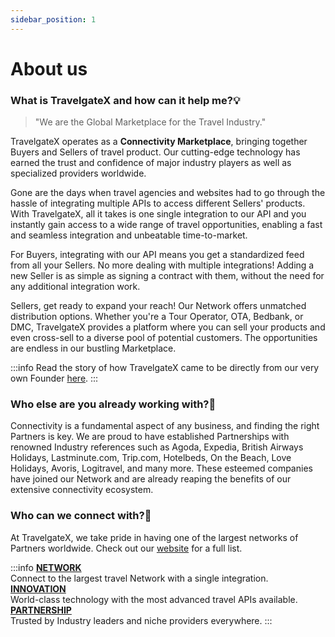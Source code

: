 ```yaml
---
sidebar_position: 1
---
```


# About us

### What is TravelgateX and how can it help me?💡

> "We are the Global Marketplace for the Travel Industry."

TravelgateX operates as a **Connectivity Marketplace**, bringing together Buyers and Sellers of travel product. Our cutting-edge technology has earned the trust and confidence of major industry players as well as specialized providers worldwide.

Gone are the days when travel agencies and websites had to go through the hassle of integrating multiple APIs to access different Sellers' products. With TravelgateX, all it takes is one single integration to our API and you instantly gain access to a wide range of travel opportunities, enabling a fast and seamless integration and unbeatable time-to-market.

For Buyers, integrating with our API means you get a standardized feed from all your Sellers. No more dealing with multiple integrations! Adding a new Seller is as simple as signing a contract with them, without the need for any additional integration work.

Sellers, get ready to expand your reach! Our Network offers unmatched distribution options. Whether you're a Tour Operator, OTA, Bedbank, or DMC, TravelgateX provides a platform where you can sell your products and even cross-sell to a diverse pool of potential customers. The opportunities are endless in our bustling Marketplace.
 
:::info
Read the story of how TravelgateX came to be directly from our very own Founder [here](https://blog.travelgate.com/en/from-xml-travelgate-to-travelgatex).
:::

### Who else are you already working with?🔎
Connectivity is a fundamental aspect of any business, and finding the right Partners is key. We are proud to have established Partnerships with renowned Industry references such as Agoda, Expedia, British Airways Holidays, Lastminute.com, Trip.com, Hotelbeds, On the Beach, Love Holidays, Avoris, Logitravel, and many more. These esteemed companies have joined our Network and are already reaping the benefits of our extensive connectivity ecosystem.


### Who can we connect with?🚀
At TravelgateX, we take pride in having one of the largest networks of Partners worldwide. Check out our [website](https://www.travelgate.com/) for a full list.

:::info
**<ins>NETWORK</ins>**  
Connect to the largest travel Network with a single integration.  
**<ins>INNOVATION</ins>**   
World-class technology with the most advanced travel APIs available.  
**<ins>PARTNERSHIP</ins>**  
Trusted by Industry leaders and niche providers everywhere.
:::